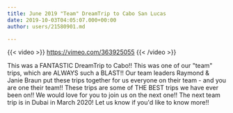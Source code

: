 ```yaml
---
title: June 2019 "Team" DreamTrip to Cabo San Lucas
date: 2019-10-03T04:05:07.000+00:00
author: users/21580901.md

---
```

{{< video >}} https://vimeo.com/363925055 {{< /video >}}

This was a FANTASTIC DreamTrip to Cabo!!  This was one of our "team" trips, which are ALWAYS such a BLAST!!  Our team leaders Raymond & Janie Braun put these trips together for us everyone on their team - and you are one their team!!  These trips are some of THE BEST trips we have ever been on!!  We would love for you to join us on the next one!!  The next team trip is in Dubai in March 2020!  Let us know if you'd like to know more!!